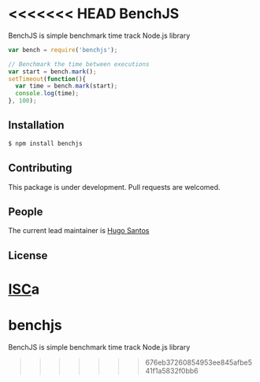 <<<<<<< HEAD
BenchJS
========
BenchJS is simple benchmark time track Node.js library

```js
var bench = require('benchjs');

// Benchmark the time between executions
var start = bench.mark();
setTimeout(function(){
  var time = bench.mark(start);
  console.log(time);
}, 100);
```

## Installation

```bash
$ npm install benchjs
```

## Contributing

  This package is under development. Pull requests are welcomed.

## People

  The current lead maintainer is [Hugo Santos](https://github.com/hs-hugosantos)

## License

  [ISC](LICENSE)a
=======
# benchjs
BenchJS is simple benchmark time track Node.js library
>>>>>>> 676eb37260854953ee845afbe541f1a5832f0bb6
